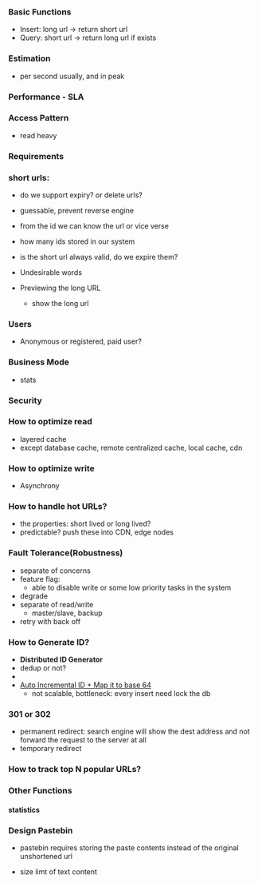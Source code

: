 
### Basic Functions
- Insert: long url -> return short url
- Query: short url -> return long url if exists

### Estimation
- per second usually, and in peak

### Performance - SLA
### Access Pattern
- read heavy

### Requirements
### short urls:
- do we support expiry? or delete urls?

- guessable, prevent reverse engine
- from the id we can know the url or vice verse
- how many ids stored in our system
- is the short url always valid, do we expire them?
- Undesirable words

- Previewing the long URL
  - show the long url
### Users
- Anonymous or registered, paid user? 

### Business Mode
- stats

### Security

### How to optimize read
- layered cache
- except database cache, remote centralized cache, local cache, cdn

### How to optimize write
- Asynchrony
### How to handle hot URLs?
- the properties: short lived or long lived?
- predictable? push these into CDN, edge nodes


### Fault Tolerance(Robustness)
- separate of concerns
- feature flag:
  - able to disable write or some low priority tasks in the system
- degrade
- separate of read/write
  - master/slave, backup
- retry with back off

### How to Generate ID?
- **Distributed ID Generator**
- dedup or not?
- 
- [Auto Incremental ID + Map it to base 64](http://n00tc0d3r.blogspot.com/2013/09/big-data-tinyurl.html)
  - not scalable, bottleneck: every insert need lock the db

### 301 or 302
- permanent redirect: search engine will show the dest address and not forward the request to the server at all
- temporary redirect


### How to track top N popular URLs?

### Other Functions
#### statistics

### Design Pastebin
- pastebin requires storing the paste contents instead of the original unshortened url

- size limt of text content
